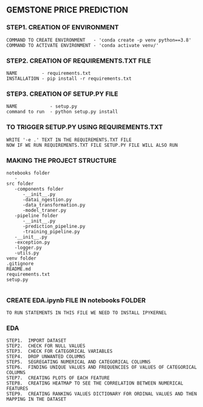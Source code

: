 ## GEMSTONE PRICE PREDICTION

### STEP1. CREATION OF ENVIRONMENT 
```
COMMAND TO CREATE ENVIRONMENT   - 'conda create -p venv python==3.8'
COMMAND TO ACTIVATE ENVIRONMENT - 'conda activate venv/'
```

### STEP2. CREATION OF REQUIREMENTS.TXT FILE
```
NAME         - requirements.txt
INSTALLATION - pip install -r requirements.txt
```

### STEP3. CREATION OF SETUP.PY FILE
```
NAME            - setup.py
command to run  - python setup.py install
```

### TO TRIGGER SETUP.PY USING REQUIREMENTS.TXT
```
WRITE '-e .' TEXT IN THE REQUIREMENTS.TXT FILE
NOW IF WE RUN REQUIREMENTS.TXT FILE SETUP.PY FILE WILL ALSO RUN
```

### MAKING THE PROJECT STRUCTURE
```
notebooks folder
   -
src folder
   -components folder
      -__init__.py
      -datai_ngestion.py
      -data_transformation.py
      -model_traner.py
   -pipeline folder
      -__init__.py
      -prediction_pipeline.py
      -training_pipeline.py
   -__init__.py
   -exception.py
   -logger.py
   -utils.py
venv folder
.gitignore
README.md
requirements.txt
setup.py


```

### CREATE EDA.ipynb FILE IN notebooks FOLDER
```
TO RUN STATEMENTS IN THIS FILE WE NEED TO INSTALL IPYKERNEL

```

### EDA 
```
STEP1.  IMPORT DATASET
STEP2.  CHECK FOR NULL VALUES
STEP3.  CHECK FOR CATEGORICAL VARIABLES
STEP4.  DROP UNWANTED COLUMNS
STEP5.  SEGREGATING NUMERICAL AND CATEGORICAL COLUMNS
STEP6.  FINDING UNIQUE VALUES AND FREQUENCIES OF VALUES OF CATEGORICAL COLUMNS
STEP7.  CREATING PLOTS OF EACH FEATURE
STEP8.  CREATING HEATMAP TO SEE THE CORRELATION BETWEEN NUMERICAL FEATURES
STEP9.  CREATING RANKING VALUES DICTIONARY FOR ORDINAL VALUES AND THEN MAPPING IN THE DATASET
```